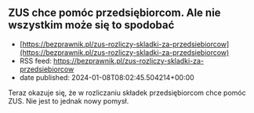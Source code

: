 ## ZUS chce pomóc przedsiębiorcom. Ale nie wszystkim może się to spodobać
 - [https://bezprawnik.pl/zus-rozliczy-skladki-za-przedsiebiorcow](https://bezprawnik.pl/zus-rozliczy-skladki-za-przedsiebiorcow)
 - RSS feed: https://bezprawnik.pl/zus-rozliczy-skladki-za-przedsiebiorcow
 - date published: 2024-01-08T08:02:45.504214+00:00

Teraz okazuje się, że w rozliczaniu składek przedsiębiorcom chce pomóc ZUS. Nie jest to jednak nowy pomysł.

